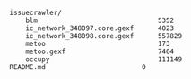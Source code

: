 	issuecrawler/
		blm                              5352
		ic_network_348097.core.gexf      4023
		ic_network_348098.core.gexf      557829
		metoo                            173
		metoo.gexf                       7464
		occupy                           111149
	README.md                        0
